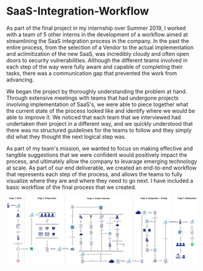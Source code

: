 # SaaS-Integration-Workflow
As part of the final project in my internship over Summer 2019, I worked with a team of 5 other interns in the development of a workflow aimed at streamlining the SaaS integration process in the company. In the past the entire process, from the selection of a Vendor to the actual implementation and aclimitization of the new SaaS, was incredibly cloudy and often open doors to security vulnerabilities. Although the different teams involved in each step of the way were fully aware and capable of completing their tasks, there was a communication gap that prevented the work from advancing. 

We began the project by thoroughly understanding the problem at hand. Through extensive meetings with teams that had undergone projects involving implementation of SaaS's, we were able to piece together what the current state of the process looked like and identify where we would be able to improve it. We noticed that each team that we interviewed had undertaken their project in a different way, and we quickly understood that there was no structured guidelines for the teams to follow and they simply did what they thought the next logical step was.

As part of my team's mission, we wanted to focus on making effective and tangible suggestions that we were confident would positively impact the process, and ultimately allow the company to levarage emerging technology at scale. As part of our end deliverable, we created an end-to-end workflow that represents each step of the process, and allows the teams to fully visualize where they are and where they need to go next. I have included a basic workflow of the final process that we created.

![Workflow](https://github.com/kamakaya/SaaS-Integration-Workflow/blob/master/saas_workflow.png)
